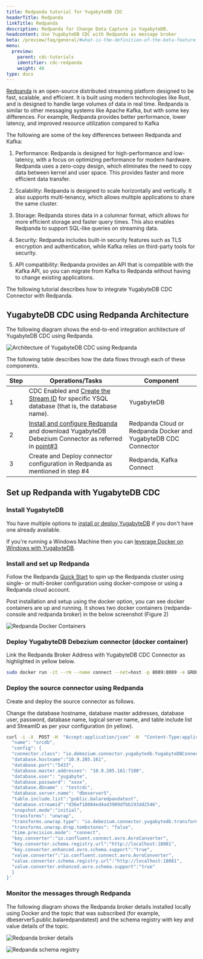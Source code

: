 ```yaml
---
title: Redpanda tutorial for YugabyteDB CDC
headerTitle: Redpanda
linkTitle: Redpanda
description: Redpanda for Change Data Capture in YugabyteDB.
headcontent: Use YugabyteDB CDC with Redpanda as message broker
beta: /preview/faq/general/#what-is-the-definition-of-the-beta-feature-tag
menu:
  preview:
    parent: cdc-tutorials
    identifier: cdc-redpanda
    weight: 40
type: docs
---
```


[Redpanda](https://redpanda.com/) is an open-source distributed streaming platform designed to be fast, scalable, and efficient. It is built using modern technologies like Rust, and is designed to handle large volumes of data in real time. Redpanda is similar to other messaging systems like Apache Kafka, but with some key differences. For example, Redpanda provides better performance, lower latency, and improved resource utilization compared to Kafka

The following are some of the key differences between Redpanda and Kafka:

1. Performance: Redpanda is designed for high-performance and low-latency, with a focus on optimizing performance for modern hardware. Redpanda uses a zero-copy design, which eliminates the need to copy data between kernel and user space. This provides faster and more efficient data transfer.

1. Scalability: Redpanda is designed to scale horizontally and vertically. It also supports multi-tenancy, which allows multiple applications to share the same cluster.

1. Storage: Redpanda stores data in a columnar format, which allows for more efficient storage and faster query times. This also enables Redpanda to support SQL-like queries on streaming data.

1. Security: Redpanda includes built-in security features such as TLS encryption and authentication, while Kafka relies on third-party tools for security.

1. API compatibility: Redpanda provides an API that is compatible with the Kafka API, so you can migrate from Kafka to Redpanda without having to change existing applications.

The following tutorial describes how to integrate YugabyteDB CDC Connector with Redpanda.

## YugabyteDB CDC using Redpanda Architecture

The following diagram shows the end-to-end integration architecture of YugabyteDB CDC using Redpanda.

![Architecture of YugabyteDB CDC using Redpanda](/images/explore/cdc/redpanda_images/Redpanda_Integration.jpg)

The following table describes how the data flows through each of these components.

| Step | Operations/Tasks | Component |
| --- | --- | --- |
| 1 | CDC Enabled and [Create the Stream ID](../../../../integrations/cdc/debezium/) for specific YSQL database (that is, the database name). | YugabyteDB |
| 2 | [Install and configure Redpanda](https://docs.redpanda.com/docs/get-started/quick-start/?quickstart=docker) and download YugabyteDB Debezium Connector as referred in [point#3](https://docs.google.com/document/d/1b2dQfMydXWr1iQ7SY_-l0Gda9NdklrHW-a6kBAoUKhg/edit#heading=h.earrcamsknhe) | Redpanda Cloud or Redpanda Docker and YugabyteDB CDC Connector |
| 3 | Create and Deploy connector configuration in Redpanda as mentioned in step #4 | Redpanda, Kafka Connect |

## Set up Redpanda with YugabyteDB CDC

### Install YugabyteDB

You have multiple options to [install or deploy YugabyteDB](../../../../deploy/) if you don't have one already available.

If you're running a Windows Machine then you can [leverage Docker on Windows with YugabyteDB](../../../../quick-start/docker/).

### Install and set up Redpanda

Follow the Redpanda [Quick Start](https://docs.redpanda.com/docs/get-started/quick-start/?quickstart=docker) to spin up the Redpanda cluster using single- or multi-broker configuration using docker-compose or using a Redpanda cloud account.

Post installation and setup using the docker option, you can see docker containers are up and running. It shows two docker containers (redpanda-console and redpanda broker) in the below screenshot (Figure 2)

![Redpanda Docker Containers](/images/explore/cdc/redpanda_images/Fig2_Redpand_Docker_Container.jpg)

### Deploy YugabyteDB Debezium connector (docker container)

Link the Redpanda Broker Address with YugabyteDB CDC Connector as highlighted in yellow below.

```sh
sudo docker run -it --rm --name connect --net=host -p 8089:8089 -e GROUP_ID=1 -e BOOTSTRAP_SERVERS=127.0.0.1:19092 -e CONNECT_REST_PORT=8082 -e CONNECT_GROUP_ID="1" -e CONFIG_STORAGE_TOPIC=my_connect_configs -e OFFSET_STORAGE_TOPIC=my_connect_offsets -e STATUS_STORAGE_TOPIC=my_connect_statuses -e CONNECT_KEY_CONVERTER="org.apache.kafka.connect.json.JsonConverter" -e CONNECT_VALUE_CONVERTER="org.apache.kafka.connect.json.JsonConverter" -e CONNECT_INTERNAL_KEY_CONVERTER="org.apache.kafka.connect.json.JsonConverter" -e CONNECT_INTERNAL_VALUE_CONVERTER="org.apache.kafka.connect.json.JsonConverter" -e CONNECT_REST_ADVERTISED_HOST_NAME="connect" quay.io/yugabyte/debezium-connector:latest
```

### Deploy the source connector using Redpanda

Create and deploy the source connector as follows.

Change the database hostname, database master addresses, database user, password, database name, logical server name, and table include list and StreamID as per your configuration (in yellow).

```sh
curl -i -X  POST -H  "Accept:application/json" -H  "Content-Type:application/json" localhost:8083/connectors/ -d '{
  "name": "srcdb",
  "config": {
  "connector.class": "io.debezium.connector.yugabytedb.YugabyteDBConnector",
  "database.hostname":"10.9.205.161",
  "database.port":"5433",
  "database.master.addresses": "10.9.205.161:7100",
  "database.user": "yugabyte",
  "database.password": "xxxx",
  "database.dbname" : "testcdc",
  "database.server.name": "dbeserver5",
  "table.include.list":"public.balaredpandatest",
  "database.streamid":"d36ef18084ed4ad3989dfbb193dd2546",
  "snapshot.mode":"initial",
  "transforms": "unwrap",
  "transforms.unwrap.type": "io.debezium.connector.yugabytedb.transforms.YBExtractNewRecordState",
  "transforms.unwrap.drop.tombstones": "false",
  "time.precision.mode": "connect",
  "key.converter":"io.confluent.connect.avro.AvroConverter",
  "key.converter.schema.registry.url":"http://localhost:18081",
  "key.converter.enhanced.avro.schema.support":"true",
  "value.converter":"io.confluent.connect.avro.AvroConverter",
  "value.converter.schema.registry.url":"http://localhost:18081",
  "value.converter.enhanced.avro.schema.support":"true"
  }
}'
```

### Monitor the messages through Redpanda

The following diagram shows the Redpanda broker details installed locally using Docker and the topic that was subscribed (for example, dbeserver5.public.balaredpandatest) and the schema registry with key and value details of the topic.

![Redpanda broker details](/images/explore/cdc/redpanda_images/Monitor1.jpg)

![Redpanda schema registry](/images/explore/cdc/redpanda_images/Monitor2.jpg)
